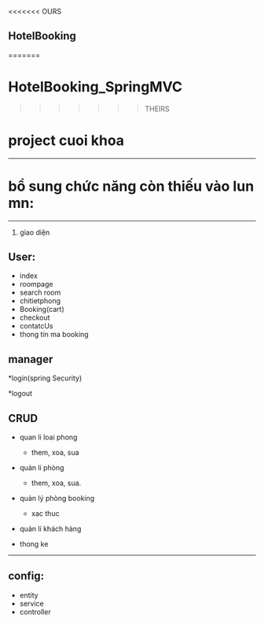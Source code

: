 <<<<<<< OURS
## HotelBooking
=======
# HotelBooking_SpringMVC
>>>>>>> THEIRS
# project cuoi khoa

----
# bổ sung chức năng còn thiếu vào lun mn:
----
1. giao diện

## User:
* index
* roompage
* search room
* chitietphong
* Booking(cart)
* checkout
* contatcUs
* thong tin ma booking

## manager
*login(spring Security)

*logout

## CRUD

* quan li loai phong

	* them, xoa, sua

* quản lí phòng

	* them, xoa, sua.

* quản lý phòng booking

	* xac thuc

* quản lí khách hàng

* thong ke

----
## config:
* entity
* service
* controller
